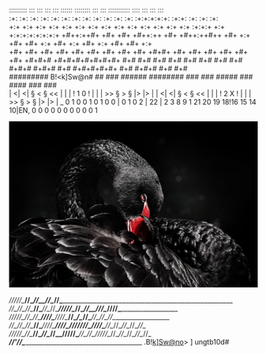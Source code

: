  :::::::::  :::    ::: :::    ::: ::::::  ::::::::  :::       :::    :::::::::::    ::::    :::    :::   :::    
 :+:    :+: :+:   :+:  :+:   :+:     :+: :+:    :+: :+:       :+:  :+: :+:+:+:+:+:  :+:+:   :+:    :+:   :+:    
 +:+    +:+ +:+  +:+   +:+  +:+      +:+ +:+        +:+       +:+ +:+ +:+   +:+ +:+ :+:+:+  +:+ +:+:+:+:+:+:+:+ 
 +#++:++#+  +#+ +#+    +#++:++       +#+ +#++:++#++ +#+  +:+  +#+ +#+ +:+   +#+ +:+ +#+ +:+ +#+    +#+   +:+    
 +#+    +#+ +#+  +#+   +#+  +#+      +#+        +#+ +#+ +#+#+ +#+ +#+ +#+   +#+ +#+ +#+  +#+#+# +#+#+#+#+#+#+#+ 
 #+#    #+#       #+#  #+#   #+#     #+# #+#    #+#  #+#+# #+#+#   #+# #+#+#+#+#+   #+#   #+#+#    #+#   #+#    
 #########  B!<k]Sw@n#  ##    ### ######  ########    ###   ###      #####          ###    ####    ###   ###    
 | <| <| § < § << | | | ! 1 0 ! | | | >> § > § |> |> |    | <| <| § < § << | | | ! 2 X ! | | | >> § > § |> |> |
                                                                                  _
 0 1 0 0 1 0 1 0 0 | 0 1 0 2 | 22 | 2 3 8 9 1 21 20 19 18!16 15 14  10|EN, 0 0 0 0 0 0 0 0 0 0 1  

![swan.svg](swan.svg)


 _/\/\/\/\/\____/\/\______/\/\__/\/\____________/\/\_______________________________________________________________
 _/\/\____/\/\__/\/\____/\/\____/\/\__/\/\____/\/\/\/\/\__/\/\______/\/\__/\/\/\______/\/\/\/\_____________________
 _/\/\/\/\/\____/\/\__/\/\______/\/\/\/\____/\/\/\/\______/\/\__/\__/\/\______/\/\____/\/\__/\/\___________________
 _/\/\____/\/\__/\/\____/\/\____/\/\/\/\________/\/\/\/\__/\/\/\/\/\/\/\__/\/\/\/\____/\/\__/\/\__/\/\__/\/\__/\/\_
 _/\/\/\/\/\____/\/\______/\/\__/\/\__/\/\__/\/\/\/\/\______/\/\__/\/\____/\/\/\/\/\__/\/\__/\/\__/\/\__/\/\__/\/\_
 _______________/\/\'/\/\_____________________________________________________                        .B!<k]Sw@no>>
]                                                                                                         ungtb10d#
